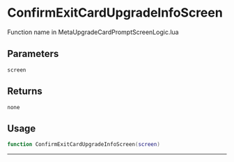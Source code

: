 # ConfirmExitCardUpgradeInfoScreen
Function name in MetaUpgradeCardPromptScreenLogic.lua
## Parameters
`screen`
## Returns
`none`
## Usage
```lua
function ConfirmExitCardUpgradeInfoScreen(screen)
```
---
